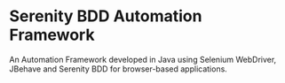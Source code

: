 # Serenity BDD Automation Framework
An Automation Framework developed in Java using Selenium WebDriver, JBehave and Serenity BDD for browser-based applications.
